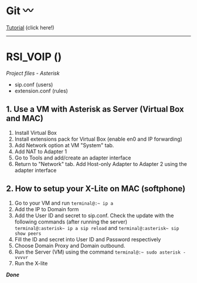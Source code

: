 # Git    :wavy_dash:

 [Tutorial](https://github.com/bmalbusca/git_getting_started) (click here!)



________

# RSI_VOIP ()

 *Project files - Asterisk* 

  - sip.conf (users)
  - extension.conf (rules)


## 1. Use a VM with Asterisk as Server (Virtual Box and MAC)

1. Install Virtual Box
2. Install extensions pack for Virtual Box (enable en0 and IP forwarding)
3. Add Network option at VM "System" tab.
4. Add NAT to Adapter 1
5. Go to Tools and add/create an adapter interface
6. Return to "Network" tab. Add Host-only Adapter to Adapter 2  using the adapter interface   



## 2. How to setup your X-Lite on MAC (softphone)

1. Go to your VM and run ``terminal@:~ ip a``
2. Add the IP to Domain form
3. Add the User ID and secret to sip.conf. Check the update with the following commands (after running the server)  
``terminal@:asterisk~ ip a sip reload`` and ``terminal@:asterisk~ sip show peers``
4. Fill the ID and secret into User ID and Password respectively
5. Choose Domain Proxy and Domain outbound. 
6. Run the Server (VM) using the command ``terminal@:~ sudo asterisk -vvvvr``
7. Run the X-lite 

***Done***

